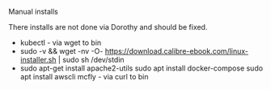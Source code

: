 Manual installs

There installs are not done via Dorothy and should be fixed.

- kubectl - via wget to bin
- sudo -v && wget -nv -O- https://download.calibre-ebook.com/linux-installer.sh | sudo sh /dev/stdin
- sudo apt-get install apache2-utils
sudo apt install docker-compose
  sudo apt install awscli
  mcfly - via curl to bin
